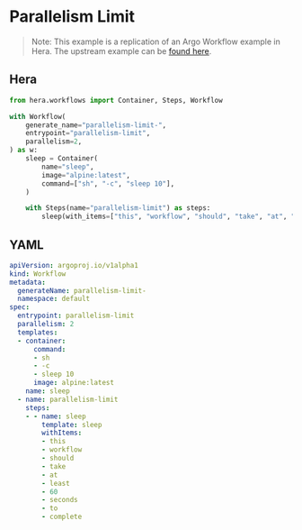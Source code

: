 # Parallelism Limit

> Note: This example is a replication of an Argo Workflow example in Hera. The upstream example can be [found here](https://github.com/argoproj/argo-workflows/blob/master/examples/parallelism-limit.yaml).



## Hera

```python
from hera.workflows import Container, Steps, Workflow

with Workflow(
    generate_name="parallelism-limit-",
    entrypoint="parallelism-limit",
    parallelism=2,
) as w:
    sleep = Container(
        name="sleep",
        image="alpine:latest",
        command=["sh", "-c", "sleep 10"],
    )

    with Steps(name="parallelism-limit") as steps:
        sleep(with_items=["this", "workflow", "should", "take", "at", "least", 60, "seconds", "to", "complete"])
```

## YAML

```yaml
apiVersion: argoproj.io/v1alpha1
kind: Workflow
metadata:
  generateName: parallelism-limit-
  namespace: default
spec:
  entrypoint: parallelism-limit
  parallelism: 2
  templates:
  - container:
      command:
      - sh
      - -c
      - sleep 10
      image: alpine:latest
    name: sleep
  - name: parallelism-limit
    steps:
    - - name: sleep
        template: sleep
        withItems:
        - this
        - workflow
        - should
        - take
        - at
        - least
        - 60
        - seconds
        - to
        - complete
```
